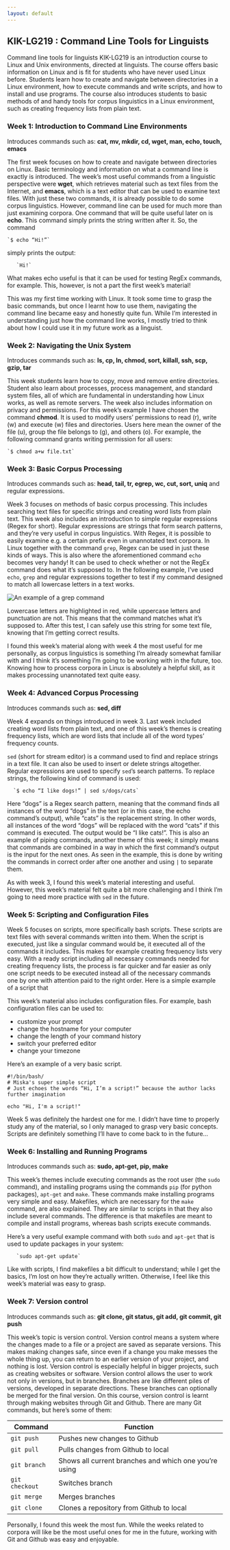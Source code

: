 ```yaml
---
layout: default
---
```

## KIK-LG219 : Command Line Tools for Linguists

Command line tools for linguists KIK-LG219 is an introduction course to Linux and Unix environments, directed at linguists. The course offers basic information on Linux and is fit for students who have never used Linux before. Students learn how to create and navigate between directories in a Linux environment, how to execute commands and write scripts, and how to install and use programs. The course also introduces students to basic methods of and handy tools for corpus linguistics in a Linux environment, such as creating frequency lists from plain text.


### Week 1: Introduction to Command Line Environments

Introduces commands such as: **cat, mv, mkdir, cd, wget, man, echo, touch, emacs**

The first week focuses on how to create and navigate between directories on Linux. Basic terminology and information on what a command line is exactly is introduced. The week’s most useful commands from a linguistic perspective were **wget**, which retrieves material such as text files from the Internet, and **emacs**, which is a text editor that can be used to examine text files. With just these two commands, it is already possible to do some corpus linguistics. However, command line can be used for much more than just examining corpora. One command that will be quite useful later on is **echo**. This command simply prints the string written after it. So, the command

    `$ echo “Hi!”`

simply prints the output:

       `Hi!`

What makes echo useful is that it can be used for testing RegEx commands, for example. This, however, is not a part the first week’s material!

This was my first time working with Linux. It took some time to grasp the basic commands, but once I learnt how to use them, navigating the command line became easy and honestly quite fun. While I’m interested in understanding just how the command line works, I mostly tried to think about how I could use it in my future work as a linguist.

### Week 2: Navigating the Unix System

Introduces commands such as: **ls, cp, ln, chmod, sort, killall, ssh, scp, gzip, tar**

This week students learn how to copy, move and remove entire directories. Student also learn about processes, process management, and standard system files, all of which are fundamental in understanding how Linux works, as well as remote servers. The week also includes information on privacy and permissions.
For this week’s example I have chosen the command **chmod**. It is used to modify users’ permissions to read (r), write (w) and execute (w) files and directories. Users here mean the owner of the file (u), group the file belongs to (g), and others (o). For example, the following command grants writing permission for all users:

    `$ chmod a+w file.txt`


### Week 3: Basic Corpus Processing

Introduces commands such as: **head, tail, tr, egrep, wc, cut, sort, uniq** and regular expressions.

Week 3 focuses on methods of basic corpus processing. This includes searching text files for specific strings and creating word lists from plain text. This week also includes an introduction to simple regular expressions (Regex for short). Regular expressions are strings that form search patterns, and they’re very useful in corpus linguistics. With Regex, it is possible to easily examine e.g. a certain prefix even in unannotated text corpora. In Linux together with the command `grep`, Regex can be used in just these kinds of ways. This is also where the aforementioned command `echo` becomes very handy! It can be used to check whether or not the RegEx command does what it’s supposed to. In the following example, I’ve used `echo`, `grep` and regular expressions together to test if my command designed to match all lowercase letters in a text works.

 ![An example of a grep command](https://i.imgur.com/37QV7Xx.png)

Lowercase letters are highlighted in red, while uppercase letters and punctuation are not. This means that the command matches what it’s supposed to. After this test, I can safely use this string for some text file, knowing that I’m getting correct results.

I found this week’s material along with week 4 the most useful for me personally, as corpus linguistics is something I’m already somewhat familiar with and I think it’s something I’m going to be working with in the future, too. Knowing how to process corpora in Linux is absolutely a helpful skill, as it makes processing unannotated text quite easy.


### Week 4: Advanced Corpus Processing

Introduces commands such as: **sed, diff**

Week 4 expands on things introduced in week 3. Last week included creating word lists from plain text, and one of this week’s themes is creating frequency lists, which are word lists that include all of the word types’ frequency counts.

`sed` (short for stream editor) is a command used to find and replace strings in a text file. It can also be used to insert or delete strings altogether. Regular expressions are used to specify `sed`’s search patterns. To replace strings, the following kind of command is used:

      `$ echo “I like dogs!” | sed s/dogs/cats`

Here “dogs” is a Regex search pattern, meaning that the command finds all instances of the word “dogs” in the text (or in this case, the echo command’s output), while “cats” is the replacement string. In other words, all instances of the word “dogs” will be replaced with the word “cats” if this command is executed. The output would be “I like cats!”. This is also an example of piping commands, another theme of this week; it simply means that commands are combined in a way in which the first command’s output is the input for the next ones. As seen in the example, this is done by writing the commands in correct order after one another and using `|` to separate them.

As with week 3, I found this week’s material interesting and useful. However, this week’s material felt quite a bit more challenging and I think I’m going to need more practice with `sed` in the future.


### Week 5: Scripting and Configuration Files

Week 5 focuses on scripts, more specifically bash scripts. These scripts are text files with several commands written into them. When the script is executed, just like a singular command would be, it executed all of the commands it includes. This makes for example creating frequency lists very easy. With a ready script including all necessary commands needed for creating frequency lists, the process is far quicker and far easier as only one script needs to be executed instead all of the necessary commands one by one with attention paid to the right order. Here is a simple example of a script that

This week’s material also includes configuration files. For example, bash configuration files can be used to:
  * customize your prompt
  * change the hostname for your computer
  * change the length of your command history
  * switch your preferred editor
  * change your timezone

Here’s an example of a very basic script.

```
#!/bin/bash/
# Miska's super simple script
# Just echoes the words “Hi, I’m a script!” because the author lacks further imagination

echo "Hi, I'm a script!"
```

Week 5 was definitely the hardest one for me. I didn’t have time to properly study any of the material, so I only managed to grasp very basic concepts. Scripts are definitely something I’ll have to come back to in the future…


### Week 6: Installing and Running Programs

Introduces commands such as: **sudo, apt-get, pip, make**

This week’s themes include executing commands as the root user (the `sudo` command), and installing programs using the commands `pip` (for python packages), `apt-get` and `make`. These commands make installing programs very simple and easy. Makefiles, which are necessary for the `make` command, are also explained.
They are similar to scripts in that they also include several commands. The difference is that makefiles are meant to compile and install programs, whereas bash scripts execute commands.

Here’s a very useful example command with both `sudo` and `apt-get` that is used to update packages in your system: 

       `sudo apt-get update`

Like with scripts, I find makefiles a bit difficult to understand; while I get the basics, I’m lost on how they’re actually written. Otherwise, I feel like this week’s material was easy to grasp.


### Week 7: Version control

Introduces commands such as: **git clone, git status, git add, git commit, git push**

This week’s topic is version control. Version control means a system where the changes made to a file or a project are saved as separate versions. This makes making changes safe, since even if a change you make messes the whole thing up, you can return to an earlier version of your project, and nothing is lost. Version control is especially helpful in bigger projects, such as creating websites or software. Version control allows the user to work not only in versions, but in branches. Branches are like different piles of versions, developed in separate directions. These branches can optionally be merged for the final version. On this course, version control is learnt through making websites through Git and Github. There are many Git commands, but here’s some of them:

| Command        | Function                                              |
| ---------      | -------                                               |
| `git push`     | Pushes new changes to Github                          |
| `git pull`     | Pulls changes from Github to local                    |
| `git branch`   | Shows all current branches and which one you’re using |
| `git checkout` | Switches branch                                       |
| `git merge`    | Merges branches                                       |
| `git clone`    | Clones a repository from Github to local              |

Personally, I found this week the most fun. While the weeks related to corpora will like be the most useful ones for me in the future, working with Git and Github was easy and enjoyable.
